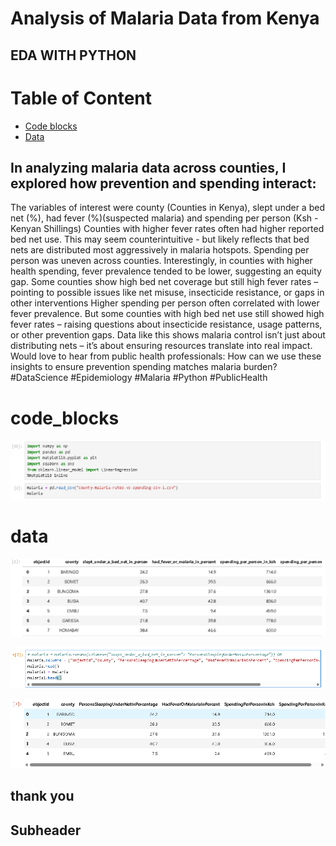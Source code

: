 # Analysis of Malaria Data from Kenya
## EDA WITH PYTHON

# Table of Content
- [Code blocks](#code_blocks)
- [Data](#data)
  
## In analyzing malaria data across counties, I explored how prevention and spending interact:
The variables of interest were county (Counties in Kenya), slept under a bed net (%), had fever (%)(suspected malaria) and spending per person (Ksh - Kenyan Shillings)
Counties with higher fever rates often had higher reported bed net use. This may seem counterintuitive - but likely reflects that bed nets are distributed most aggressively in malaria hotspots. 
Spending per person was uneven across counties. Interestingly, in counties with higher health spending, fever prevalence tended to be lower, suggesting an equity gap.
Some counties show high bed net coverage but still high fever rates – pointing to possible issues like net misuse, insecticide resistance, or gaps in other interventions
Higher spending per person often correlated with lower fever prevalence.
But some counties with high bed net use still showed high fever rates – raising questions about insecticide resistance, usage patterns, or other prevention gaps.
Data like this shows malaria control isn’t just about distributing nets – it’s about ensuring resources translate into real impact. 
Would love to hear from public health professionals: How can we use these insights to ensure prevention spending matches malaria burden?
#DataScience #Epidemiology #Malaria #Python #PublicHealth

# code_blocks
![image-two](assets/images/malaria1.png)

# data
![image-two](assets/images/malaria2.png)

![image-two](assets/images/malaria3.png)

![image-two](assets/images/malaria4.png)

### 

## thank you

## Subheader
